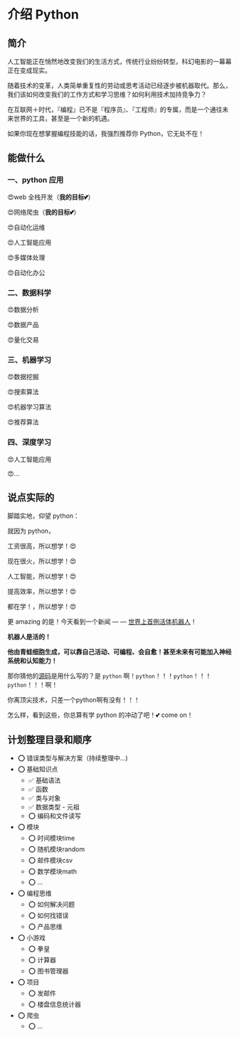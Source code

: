 # 介绍 Python

## 简介

人工智能正在悄然地改变我们的生活方式，传统行业纷纷转型，科幻电影的一幕幕正在变成现实。

随着技术的变革，人类简单重复性的劳动或思考活动已经逐步被机器取代。那么，我们该如何改变我们的工作方式和学习思维？如何利用技术加持竞争力？

在互联网＋时代，『编程』已不是『程序员』、『工程师』的专属，而是一个通往未来世界的工具，甚至是一个新的机遇。

如果你现在想掌握编程技能的话，我强烈推荐你 Python，它无处不在！

<!-- ## 目录

0. [Python基础知识](./00-base.md)
2. [print函数的用法](./01-print.md)
2. [数据类型与类型转换](./02-dataType.md)
2. [错误类型与可能原因分析](./03-errorType.md)
2. [if条件判断语句](./04-if.md) -->

## 能做什么

### 一、python 应用

:heart_eyes:web 全栈开发（**我的目标:two_hearts:**）

:heart_eyes:网络爬虫（**我的目标:two_hearts:**）

:heart_eyes:自动化运维

:heart_eyes:人工智能应用

:heart_eyes:多媒体处理

:heart_eyes:自动化办公

### 二、数据科学

:heart_eyes:数据分析

:heart_eyes:数据产品

:heart_eyes:量化交易

### 三、机器学习

:heart_eyes:数据挖掘

:heart_eyes:搜索算法

:heart_eyes:机器学习算法

:heart_eyes:推荐算法

### 四、深度学习

:heart_eyes:人工智能应用

:heart_eyes:...


## 说点实际的

脚踏实地，仰望 python：

就因为 python，

工资很高，所以想学！:heart_eyes:

现在很火，所以想学！:heart_eyes:

人工智能，所以想学！:heart_eyes:

提高效率，所以想学！:heart_eyes:

都在学！，所以想学！:heart_eyes:

更 amazing 的是！今天看到一个新闻 — — [世界上首例活体机器人](https://baijiahao.baidu.com/s?id=1655701619069679143&wfr=spider&for=pc)！

**机器人是活的！** 

**他由青蛙细胞生成，可以靠自己活动、可编程、会自愈！甚至未来有可能加入神经系统和认知能力！**

那你猜他的[源码](https://github.com/skriegman/reconfigurable_organisms)是用什么写的？是 `python` 啊！`python`！！！`python`！！！`python`！！！啊！

你离顶尖技术，只差一个python啊有没有！！！



怎么样，看到这些，你总算有学 python 的冲动了吧！:two_hearts: come on！

## 计划整理目录和顺序
* :o: 错误类型与解决方案（持续整理中...)    
* :o: 基础知识点  
  * :white_check_mark: 基础语法  
  * :white_check_mark: 函数  
  * :white_check_mark: 类与对象  
  * :white_check_mark: 数据类型 - 元祖  
  * :o: 编码和文件读写  
* :o: 模块  
  * :o: 时间模块time  
  * :o: 随机模块random 
  * :o: 邮件模块csv  
  * :o: 数学模块math  
  * :o: ... 
* :o: 编程思维  
  * :o: 如何解决问题  
  * :o: 如何找错误  
  * :o: 产品思维 
* :o: 小游戏  
  * :o: 拳皇  
  * :o: 计算器  
  * :o: 图书管理器  
* :o: 项目  
  * :o: 发邮件  
  * :o: 楼盘信息统计器  
* :o: 爬虫  
  * :o: ... 
  
<Vssue title="【Python】介绍Python" />
